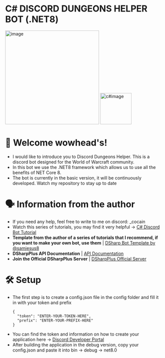 # C# DISCORD DUNGEONS HELPER BOT (.NET8)

<img src="https://raw.githubusercontent.com/DSharpPlus/DSharpPlus/master/logo/dsharp%2B_smaller.png" alt="image" width="300"> <img src="https://upload.wikimedia.org/wikipedia/commons/thumb/b/bd/Logo_C_sharp.svg/1820px-Logo_C_sharp.svg.png" alt="c#image" width="100">

# :wave: Welcome wowhead's!
- I would like to introduce you to Discord Dungeons Helper. This is a discord bot designed for the World of Warcraft community.
- In this bot we use the .NET8 framework which allows us to use all the benefits of NET Core 8.
- The bot is currently in the basic version, it will be continuously developed. Watch my repository to stay up to date

# :speaking_head: Information from the author
- If you need any help, feel free to write to me on discord: _cocain
- Watch this series of tutorials, you may find it very helpful  -> [C# Discord Bot Tutorial](https://www.youtube.com/playlist?list=PLcpUxmcrEm_A819eppTt09S6EGVH99TSV)
- **Template from the author of a series of tutorials that I recommend, if you want to make your own bot, use them** | [DSharp Bot Template by @samjesus8](https://github.com/samjesus8/CSharp-Discord-Bot-Template-NET8)
- **DSharpPlus API Documentation** | [API Documentation](https://dsharpplus.github.io/DSharpPlus/api/index.html)
- **Join the Official DSharpPlus Server** | [DSharpPlus Official Server](https://discord.com/invite/dsharpplus)

# :hammer_and_wrench: Setup
- The first step is to create a config.json file in the config folder and fill it in with your token and prefix
  ```
  {
    "token": "ENTER-YOUR-TOKEN-HERE",
    "prefix": "ENTER-YOUR-PREFIX-HERE"
  }
- You can find the token and information on how to create your application here -> [Discord Developer Portal](https://discord.com/developers/docs/intro)
- After building the application in the debug version, copy your config.json and paste it into bin -> debug -> net8.0
  

